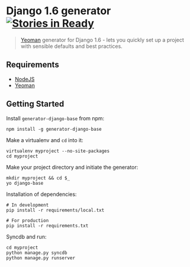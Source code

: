 # Django 1.6 generator  [![Stories in Ready](https://badge.waffle.io/waffleio/waffle.io.svg)](https://waffle.io/santonocito/generator-django-base)

> [Yeoman](http://yeoman.io) generator for Django 1.6 - lets you quickly set up a project with sensible defaults and best practices.

## Requirements

- [NodeJS](http://nodejs.org/)
- [Yeoman](http://yeoman.io)

## Getting Started

Install `generator-django-base` from npm:
```
npm install -g generator-django-base
```

Make a virtualenv and `cd` into it:
```
virtualenv myproject --no-site-packages
cd myproject
```

Make your project directory and initiate the generator:
```
mkdir myproject && cd $_
yo django-base
```

Installation of dependencies:
```
# In development
pip install -r requirements/local.txt

# For production
pip install -r requirements.txt
```

Syncdb and run:
```
cd myproject
python manage.py syncdb
python manage.py runserver
```
